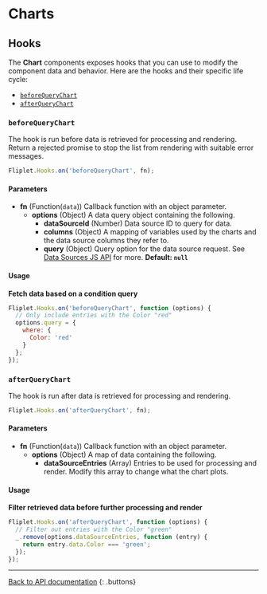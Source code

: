 # Charts

## Hooks

The **Chart** components exposes hooks that you can use to modify the component data and behavior. Here are the hooks and their specific life cycle:

- [`beforeQueryChart`](#beforequerychart)
- [`afterQueryChart`](#afterquerychart)

### `beforeQueryChart`

The hook is run before data is retrieved for processing and rendering. Return a rejected promise to stop the list from rendering with suitable error messages.

```js
Fliplet.Hooks.on('beforeQueryChart', fn);
```

#### Parameters

- **fn** (Function(`data`)) Callback function with an object parameter.
  - **options** (Object) A data query object containing the following.
    - **dataSourceId** (Number) Data source ID to query for data.
    - **columns** (Object) A mapping of variables used by the charts and the data source columns they refer to.
    - **query** (Object) Query option for the data source request. See [Data Sources JS API](../fliplet-datasources.md#find-specific-records) for more. **Default: `null`**

#### Usage

**Fetch data based on a condition query**

```js
Fliplet.Hooks.on('beforeQueryChart', function (options) {
  // Only include entries with the Color "red"
  options.query = {
    where: {
      Color: 'red'
    }
  };
});
```

### `afterQueryChart`

The hook is run after data is retrieved for processing and rendering.

```js
Fliplet.Hooks.on('afterQueryChart', fn);
```

#### Parameters

- **fn** (Function(`data`)) Callback function with an object parameter.
  - **options** (Object) A map of data containing the following.
    - **dataSourceEntries** (Array) Entries to be used for processing and render. Modify this array to change what the chart plots.

#### Usage

**Filter retrieved data before further processing and render**

```js
Fliplet.Hooks.on('afterQueryChart', function (options) {
  // Filter out entries with the Color "green"
  _.remove(options.dataSourceEntries, function (entry) {
    return entry.data.Color === 'green';
  });
});
```


---

[Back to API documentation](../../API-Documentation.md)
{: .buttons}